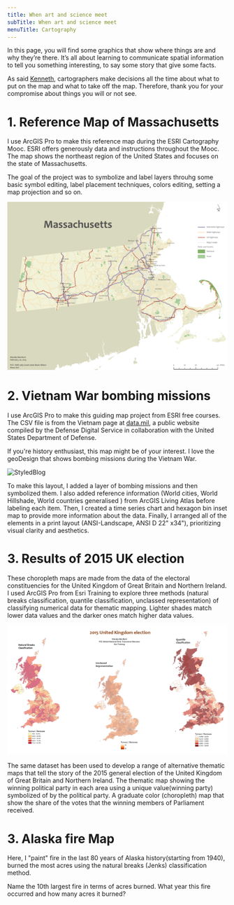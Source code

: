 ```yaml
---
title: When art and science meet
subTitle: When art and science meet
menuTitle: Cartography
---
```


In this page, you will find some graphics that show where things are and why they’re there. It’s all about learning to communicate spatial information to tell you something interesting, to say some story that give some facts.

As said <a href="https://twitter.com/kennethfield" target="_blank">Kenneth</a>, cartographers make decisions all the time about what to put on the map and what to take off the map. Therefore, thank you for your compromise about things you will or not see.

# 1. Reference Map of Massachusetts

I use ArcGIS Pro to make this reference map during the ESRI Cartography Mooc. ESRI offers generously data and instructions throughout the Mooc. The map shows the northeast region of the United States and focuses on the state of Massachusetts.

The goal of the project was to symbolize and label layers throuhg some basic symbol editing, label placement techniques, colors editing, setting a map projection and so on.

![StyledBlog](./gatsby-styled-blog-starterrztsss.png)

# 2. Vietnam War bombing missions

I use ArcGIS Pro to make this guiding map project from ESRI free courses. The CSV file is from the Vietnam page at <a href="https://insight.livestories.com/s/v2/vietnam/48973b96-8add-4898-9b33-af2a676b10bb/" target="_blank">data.mil</a>, a public website compiled by the Defense Digital Service in collaboration with the United States Department of Defense.

If you're history enthusiast, this map might be of your interest. I love the geoDesign that shows bombing missions during the Vietnam War.

![StyledBlog](./gatsby-styled-blog-starterrztstgv.png)

To make this layout, I added a layer of bombing missions and then symbolized them. I also added reference information (World cities, World Hillshade, World countries generalised ) from ArcGIS Living Atlas before labeling each item. Then, I created a time series chart and hexagon bin inset map to provide more information about the data. Finally, I arranged all of the elements in a print layout (ANSI-Landscape, ANSI D 22" x34"), prioritizing visual clarity and aesthetics.

# 3. Results of 2015 UK election

These choropleth maps are made from the data of the electoral constituencies for the United Kingdom of Great Britain and Northern Ireland. I used ArcGIS Pro from Esri Training to explore three methods (natural breaks classification, quantile classification, unclassed representation) of classifying numerical data for thematic mapping. Lighter shades match lower data values and the darker ones match higher data values.

![StyledBlog](./gatsby-styled-blog-starterrtsadiff2.png)

The same dataset has been used to develop a range of alternative thematic maps that tell the story of the 2015 general election of the United Kingdom of Great Britain and Northern Ireland. The thematic map showing the winning political party in each area using a unique value(winning party) symbolized of by the political party. A graduate color (choropleth) map that show the share of the votes that the winning members of Parliament received.

# 3. Alaska fire Map

Here, I "paint" fire in the last 80 years of Alaska history(starting from 1940), burned the most acres using the natural breaks (Jenks) classification method.

Name the 10th largest fire in terms of acres burned. What year this fire occurred and how many acres it burned?
